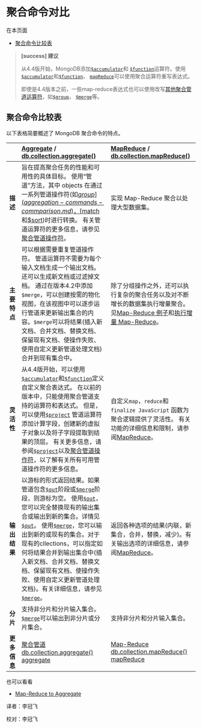 # 聚合命令对比

在本页面

* [聚合命令比较表](aggregation-commands-commparison.md#aggregation-commands-comparison-table)

> **\[success\] 建议**
>
> 从4.4版开始，MongoDB添加[`$accumulator`](aggregation-commands-commparison.md)和 [`$function`](aggregation-commands-commparison.md)运算符。使用 [`$accumulator`](aggregation-commands-commparison.md)和[`$function`](aggregation-commands-commparison.md)， [`mapReduce`](aggregation-commands-commparison.md)可以使用聚合运算符重写表达式。
>
> 即使是4.4版本之前，一些map-reduce表达式也可以使用改写[其他聚合管道运算符](aggregation-commands-commparison.md)，如[`$group`](aggregation-commands-commparison.md)， [`$merge`](aggregation-commands-commparison.md)等。

## 聚合命令比较表

以下表格简要概述了 MongoDB 聚合命令的特点。

|  | [Aggregate](aggregation-commands-commparison.md) / [db.collection.aggregate\(\)](aggregation-commands-commparison.md) | [MapReduce](aggregation-commands-commparison.md) / [db.collection.mapReduce\(\)](aggregation-commands-commparison.md) |
| :--- | :--- | :--- |
| **描述** | 旨在提高聚合任务的性能和可用性的具体目标。  使用“管道”方法，其中 objects 在通过一系列管道操作符\(如[$group](aggregation-commands-commparison.md)，[$match](aggregation-commands-commparison.md)和[$sort](aggregation-commands-commparison.md)\)时进行转换。  有关管道运算符的更多信息，请参见[聚合管道操作符](https://github.com/mongodb-china/MongoDB-CN-Manual/tree/8490376c81d56eff95abbaddc6ee414b1e1c9705/docs/docs/Reference/Operators/Aggregation-Pipline-Operators.md)。 | 实现 Map-Reduce 聚合以处理大型数据集。 |
| **主要特点** | 可以根据需要重复管道操作符。  管道运算符不需要为每个输入文档生成一个输出文档。  还可以生成新文档或过滤掉文档。 通过在版本4.2中添加`$merge`，可以创建按需的物化视图，在该视图中可以逐步运行管道来更新输出集合的内容。`$merge`可以将结果\(插入新文档、合并文档、替换文档、保留现有文档、使操作失败、使用自定义更新管道处理文档\)合并到现有集合中。 | 除了分组操作之外，还可以执行复杂的聚合任务以及对不断增长的数据集执行增量聚合。  见[Map-Reduce 例子](aggregation-commands-commparison.md)和[执行增量 Map-Reduce](aggregation-commands-commparison.md)。 |
| **灵活性** | 从4.4版开始，可以使用[`$accumulator`](aggregation-commands-commparison.md)和[`$function`](aggregation-commands-commparison.md)定义自定义聚合表达式。 在以前的版本中，只能使用聚合管道支持的运算符和表达式。  但是，可以使用[`$project`](aggregation-commands-commparison.md) 管道运算符添加计算字段，创建新的虚拟子对象以及将子字段提取到结果的顶层。 有关更多信息，请参阅[`$project`](aggregation-commands-commparison.md)以及[聚合管道操作符](aggregation-commands-commparison.md)，以了解有关所有可用管道操作符的更多信息。 | 自定义`map`，`reduce`和`finalize JavaScript` 函数为聚合逻辑提供了灵活性。  有关功能的详细信息和限制，请参阅[MapReduce](aggregation-commands-commparison.md)。 |
| **输出结果** | 以游标的形式返回结果。如果管道包含[`$out`](aggregation-commands-commparison.md)阶段或[`$merge`](aggregation-commands-commparison.md)阶段，则游标为空。 使用[`$out`](aggregation-commands-commparison.md)，您可以完全替换现有的输出集合或输出到新的集合。详情见[`$out`](aggregation-commands-commparison.md)。 使用[`$merge`](aggregation-commands-commparison.md)，您可以输出到新的或现有的集合。对于现有的cllections，可以指定如何将结果合并到输出集合中\(插入新文档、合并文档、替换文档、保留现有文档、使操作失败、使用自定义更新管道处理文档\)。有关详细信息，请参见[`$merge`](aggregation-commands-commparison.md)。 | 返回各种选项的结果\(内联，新集合，合并，替换，减少\)。有关输出选项的详细信息，请参阅[MapReduce](aggregation-commands-commparison.md)。 |
| **分片** | 支持非分片和分片输入集合。 [`$merge`](aggregation-commands-commparison.md)可以输出到非分片或分片集合。 | 支持非分片和分片输入集合。 |
| **更多信息** | [聚合管道](https://github.com/mongodb-china/MongoDB-CN-Manual/tree/8490376c81d56eff95abbaddc6ee414b1e1c9705/docs/Aggregation/Aggregation-Pipline.md) [db.collection.aggregate\(\)](aggregation-commands-commparison.md) [aggregate](aggregation-commands-commparison.md) | [Map-Reduce](../map-reduce/) [db.collection.mapReduce\(\)](aggregation-commands-commparison.md) [mapReduce](aggregation-commands-commparison.md) |

也可以看看

* [Map-Reduce to Aggregate](aggregation-commands-commparison.md)

译者：李冠飞

校对：李冠飞


